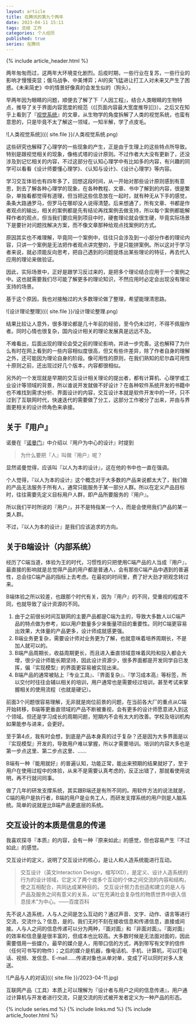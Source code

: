 ```yaml
---
layout: article
title: 在腾讯的第九个两年
date: 2023-04-11 15:11
tags: 总结 工作
categories: 个人经历
published: true
series: 在腾讯
---
```


{% include article_header.html %}

两年匆匆而过，这两年大环境变化剧烈。后疫时期，一些行业在复苏，一些行业的影响才慢慢突显；俄乌战争、中美博弈；AI的突飞猛进让打工人对未来又产生了困惑。《未来简史》中的情景好像真的会发生似的（狗头）。

早两年因为眼睛的问题，顺便去了解了下『人因工程』，结合人类眼睛的生物特点，推导了关于界面内容宽度的规范（《[页面内容最大宽度推导][]》）。之后又在知乎上看到了『[视觉系统](https://www.zhihu.com/column/vision-system)』的文章，从生物学的角度拆解了人类的视觉系统，也蛮有意思的，只是毕竟不太了解这一领域，一知半解，学了点皮毛。

![人类视觉系统]({{ site.file }}/人类视觉系统.png)

这些研究也解释了心理学的一些现象的产生，正是由于生理上的这些特点所导致。特别是跟视觉相关的现象，像格式塔的设计原则。不过作者大大没有更新了，还没涉及到记忆相关的内容，不过这部分在认知心理学中有比如多的内容，有兴趣的同学可以看看《设计师要懂心理学》、《认知与设计》、《设计心理学》等内容。

学习交互体验也有四年多了，回想这段时间，从一开始对那些设计原则感到有意思，到去了解各种心理学的现象，在各种教程、文章、书中了解到的内容，很是繁杂，单独看都觉得有道理，但当把这些信息放在一起时，就有种无从下手的感觉，条条大路通罗马，但罗马在哪却没人说得清楚。后来想通了，所有文章、书都是作者观点的输出，相关的案例都是先有结论再找案例去做支持，所以每个案例都能解释作者的观点，但当我们要应用到项目中时，硬套理论就会很生硬，毕竟实际场景下是要针对问题找解决方案，而不像文章那种给观点找案例的方式。

原因其实也不难理解，毕竟同一个案例中，往往只会涉及到一小部分作者的理论内容，只讲一个案例是无法把作者观点讲完整的，于是只能拼案例。所以这对于学习者来说，就必须能反向思考，把自己遇到的问题提炼出某些理论的特征，再去代入应用的理论来做验证。

因此，实际场景中，正好是跟学习反过来的，是把多个理论结合应用于一个案例之中。这也就需要我们尽可能了解更多的理论知识，不然应用时必定会出现没有理论支持的场景。

基于这个原因，我也对接触过的大多数理论做了整理，希望能理清思路。

![设计理论整理]({{ site.file }}/设计理论整理.png)

结果比较让人意外，很多理论都是几十年前的经验，至今仍未过时，不得不佩服作者。同时心情也很复杂，国内设计相关的理论发展真是远远不及。

不难看出，后面出现的理论会受之前的理论影响，并进一步完善。这也解释了为什么有时在网上看到的一些内容相似度很高，但又有些许差异，除了作者自身的理解之外，还可能因为理论自身的阶段。像可用性的原则，在我们熟知的尼尔森可用性十原则之前，还出现过好几个版本，内容都很相似。

另外的一个发现就是早期的交互设计相关理论的提出者，都有计算机、心理学或工业设计等领域的背景，所以谁说开发就做不好设计？在各种软件系统开发的书籍中也不难找到需求分析、界面设计的内容，交互设计本就是软件开发中的一环，只不过到了互联网时代，快速迭代的需要做了分工，这部分工作被分了出来，并由与界面更相关的设计师角色来承接。

## 关于『用户』

诺曼在『[诺曼门](https://www.bilibili.com/video/BV1iE41127yu/)』中介绍以『用户为中心的设计』时提到

> 为什么要把『人』叫做『用户』呢？

显然诺曼觉得，应该叫『以人为本的设计』，这在他的书中也一直在强调。

个人觉得，『以人为本的设计』这个概念对于大多数的产品来说都太大了，我们做的产品无法服务于所有人，通常只能服务于某一部分人群。所以在定义产品目标时，往往需要先定义目标用户人群，即产品所要服务的『用户』。

所以我们平时所说的『用户』，并不是特指某一个人，而是会使用我们产品的某一类人群。

不过，『以人为本的设计』是我们应该追求的方向。

## 关于B端设计（内部系统）

经历了C端当道，体验为王的时代，习惯性的只把使用C端产品的人当成『用户』，最直接的影响就是总觉得产品的用户都是普通人，会有那些C端产品中遇到的普遍性，总会往C端产品的指标上去考虑。在最初的时间里，费了好大劲才把观念转过来。

B端体验之所以较差，也跟那个时代有关，因为『用户』的不同，受重视的程度不同，也就导致了设计资源的不同。

1. 由于之前很长时间互联网的主要产品都是C端为主的，导致大多数人以C端产品的特点做为参考，如以用户数量多少来衡量项目的重要性。同时C端更容易出效果，大体量的产品更多，设计师成就感更强。
2. B端业务更复杂，需要设计师对业务更为了解，也就意味着培养周期长，不是加人就可以的。
3. B端产品周期长，收益周期更长，而且进入垂直领域意味着风险和投入都会大增，很少设计师能长期坚持，因此设计资源少，很多界面都是开发同学自已发挥，偏『实现模型』的界面更容易被实现出来。
4. B端产品的通常被贴上『专业工具』、『界面复杂』、『学习成本高』等标签，所以交付时往往会辅以相关的培训，用户通常也是需要经过培训，甚至考试来掌握相关的使用流程（也就是硬记）。

前面3个问题很容易理解，无非就是岗位前景的问题，在当前各大厂的重点从C端开始转移，B端等更垂直领域的产品不断被重视，会有更多的设计师愿意进入到这个领域。但还是学习成长的周期问题，短期内不会有太大的改善。学校及培训机构如果能参与进来，会更好。

至于第4点，我有时会想，到底是产品本身真的过于复杂？还是因为大多界面是以『实现模型』开发的，导致用户难以掌握，所以才需要培训。培训的内容大多也是第一步点这里、第二步点这里、……

B端有一种『能用就好』的普遍认知，功能正常，能出来预期的结果就好了，至于用户在使用过程中的体验，从来不是需要认真考虑的，反正出错了，那就看使用说明，再不行就问同事。

做了几年的研发支撑系统，其实跟B端还是有所不同的。用软件方法的说法就是，C端的用户是执行者，B端的用户是业务工人，而研发支撑系统的用户则是人脑系统。简单的说就是比B端产品更底层的系统。

## 交互设计的本质是信息的传递

我喜欢探寻『本质』的内容，会有一种『原来如此』的感觉，但也容易产生『不过如此』的感觉。

交互设计的定义，说明了交互设计的核心，是让人和人造系统能进行互动。

> 交互设计（英文Interaction Design，缩写IXD），是定义、设计人造系统的行为的设计领域，它定义了两个或多个互动的个体之间交流的内容和结构，使之互相配合，共同达成某种目的。 交互设计努力去创造和建立的是人与产品及服务之间有意义的关系，以“在充满社会复杂性的物质世界中嵌入信息技术”为中心。——百度百科

先不说人造系统，人与人之间是怎么互动的？通过声音、文字、动作、语言等进行交流，交流什么？信息，是的。我们无时不刻在接收信息和传递信息，直接或间接。人与人之间的信息传递可以分为两种，『面对面』和『非面对面』。『面对面』的效率和信息量是很丰富的，但成本也比较高。大多数时候是无法面对面的，因此需要借用一些媒介。最早的媒介是人，用带口信的方式，再到带写有文字的信件（任何可书写的物件）；之后的媒介是机器，像电话机、手机、计算机，可以打电话、视频、发信息、E-mail……传递对象也从单对单，变成了可以同时对多人发送。

![产品与人的对话]({{ site.file }}/2023-04-11.jpg)

互联网产品（工具）本质上可以理解为『设计者与用户之间的信息传递』，用户通过计算机与开发者进行交流，只是交流的形式被开发者定义为一种产品的形态。

{% include series.md %}
{% include links.md %}
{% include article_footer.html %}
